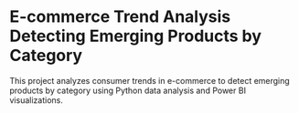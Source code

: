 # E-commerce Trend Analysis Detecting Emerging Products by Category
This project analyzes consumer trends in e-commerce to detect emerging products by category using Python data analysis and Power BI visualizations.
